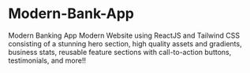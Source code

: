 # Modern-Bank-App
 Modern Banking App
 Modern Website using ReactJS and Tailwind CSS 
 consisting of a stunning hero section, high quality
 assets and gradients, business stats, reusable feature
 sections with call-to-action buttons, testimonials, and more!! 
